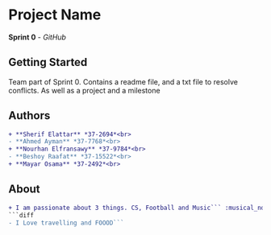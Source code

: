 # Project Name<br>
**Sprint 0** - *GitHub*

## Getting Started<br>
Team part of Sprint 0. Contains a readme file, and a txt file to resolve conflicts. As well as a project and a milestone

## Authors<br>
```diff
+ **Sherif Elattar** *37-2694*<br>
- **Ahmed Ayman** *37-7768*<br>
+ **Nourhan Elfransawy** *37-9784*<br>
- **Beshoy Raafat** *37-15522*<br>
+ **Mayar Osama** *37-2492*<br>
```
## About<br>
```diff
+ I am passionate about 3 things. CS, Football and Music``` :musical_note::soccer:<br>
```diff
- I Love travelling and FOOOD```